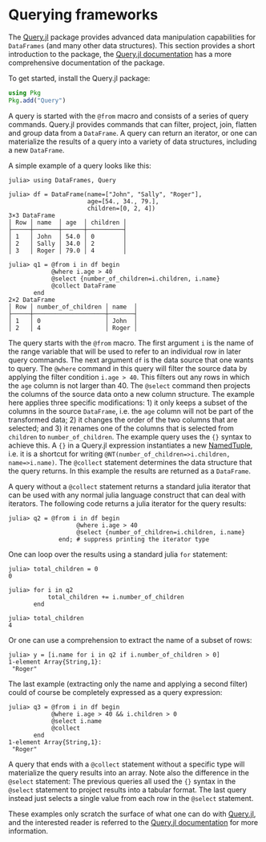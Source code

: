 # Querying frameworks

The [Query.jl](https://github.com/queryverse/Query.jl) package provides advanced data manipulation capabilities for `DataFrames` (and many other data structures). This section provides a short introduction to the package, the [Query.jl documentation](http://www.queryverse.org/Query.jl/stable/) has a more comprehensive documentation of the package.

To get started, install the Query.jl package:

```julia
using Pkg
Pkg.add("Query")
```

A query is started with the `@from` macro and consists of a series of query commands. Query.jl provides commands that can filter, project, join, flatten and group data from a `DataFrame`. A query can return an iterator, or one can materialize the results of a query into a variety of data structures, including a new `DataFrame`.

A simple example of a query looks like this:

```jldoctest query
julia> using DataFrames, Query

julia> df = DataFrame(name=["John", "Sally", "Roger"],
                      age=[54., 34., 79.],
                      children=[0, 2, 4])
3×3 DataFrame
│ Row │ name  │ age  │ children │
├─────┼───────┼──────┼──────────┤
│ 1   │ John  │ 54.0 │ 0        │
│ 2   │ Sally │ 34.0 │ 2        │
│ 3   │ Roger │ 79.0 │ 4        │

julia> q1 = @from i in df begin
            @where i.age > 40
            @select {number_of_children=i.children, i.name}
            @collect DataFrame
       end
2×2 DataFrame
│ Row │ number_of_children │ name  │
├─────┼────────────────────┼───────┤
│ 1   │ 0                  │ John  │
│ 2   │ 4                  │ Roger │

```

The query starts with the `@from` macro. The first argument `i` is the name of the range variable that will be used to refer to an individual row in later query commands. The next argument `df` is the data source that one wants to query. The `@where` command in this query will filter the source data by applying the filter condition `i.age > 40`. This filters out any rows in which the `age` column is not larger than 40. The `@select` command then projects the columns of the source data onto a new column structure. The example here applies three specific modifications: 1) it only keeps a subset of the columns in the source `DataFrame`, i.e. the `age` column will not be part of the transformed data; 2) it changes the order of the two columns that are selected; and 3) it renames one of the columns that is selected from `children` to `number_of_children`. The example query uses the `{}` syntax to achieve this. A `{}` in a Query.jl expression instantiates a new [NamedTuple](https://github.com/blackrock/NamedTuples.jl), i.e. it is a shortcut for writing `@NT(number_of_children=>i.children, name=>i.name)`. The `@collect` statement determines the data structure that the query returns. In this example the results are returned as a `DataFrame`.

A query without a `@collect` statement returns a standard julia iterator that can be used with any normal julia language construct that can deal with iterators. The following code returns a julia iterator for the query results:

```jldoctest query
julia> q2 = @from i in df begin
                   @where i.age > 40
                   @select {number_of_children=i.children, i.name}
              end; # suppress printing the iterator type

```

One can loop over the results using a standard julia `for` statement:

```jldoctest query
julia> total_children = 0
0

julia> for i in q2
           total_children += i.number_of_children
       end

julia> total_children
4

```

Or one can use a comprehension to extract the name of a subset of rows:

```jldoctest query
julia> y = [i.name for i in q2 if i.number_of_children > 0]
1-element Array{String,1}:
 "Roger"

```

The last example (extracting only the name and applying a second filter) could of course be completely expressed as a query expression:

```jldoctest query
julia> q3 = @from i in df begin
            @where i.age > 40 && i.children > 0
            @select i.name
            @collect
       end
1-element Array{String,1}:
 "Roger"

```

A query that ends with a `@collect` statement without a specific type will materialize the query results into an array. Note also the difference in the `@select` statement: The previous queries all used the `{}` syntax in the `@select` statement to project results into a tabular format. The last query instead just selects a single value from each row in the `@select` statement.

These examples only scratch the surface of what one can do with [Query.jl](https://github.com/queryverse/Query.jl), and the interested reader is referred to the [Query.jl documentation](http://www.queryverse.org/Query.jl/stable/) for more information.
